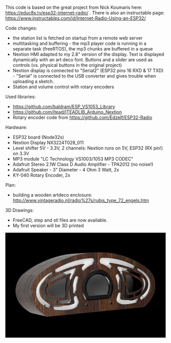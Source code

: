 This code is based on the great project from Nick Koumaris here: https://educ8s.tv/esp32-internet-radio/ .
There is also an instructable page: https://www.instructables.com/id/Internet-Radio-Using-an-ESP32/

Code changes:
* the station list is fetched on startup from a remote web server
* multitasking and buffering - the mp3 player code is running in a separate task (freeRTOS), the mp3 chunks are buffered in a queue
* Nextion HMI adapted to my 2.8" version of the display. Text is displayed dynamically with an art deco font. Buttons and a slider are used as controls (vs. physical buttons in the original project)
* Nextion display is connected to "Serial2" (ESP32 pins 16 RXD & 17 TXD) - "Serial" is connected to the USB converter and gives trouble when uploading a sketch.
* Station and volume control with rotary encoders

Used libraries:
* https://github.com/baldram/ESP_VS1053_Library
* https://github.com/itead/ITEADLIB_Arduino_Nextion
* Rotary encoder code from https://github.com/Edzelf/ESP32-Radio

Hardware:
* ESP32 board (Node32s)
* Nextion Display NX3224T028_011
* Level shifter 5V - 3.3V, 2 channels: Nextion runs on 5V, ESP32 (RX pin!) on 3.3V 
* MP3 module "LC Technology VS1003/1053 MP3 CODEC"
* Adafruit Stereo 2.1W Class D Audio Amplifier - TPA2012 (no noise!)
* Adafruit Speaker - 3" Diameter - 4 Ohm 3 Watt, 2x
* KY-040 Rotary Encoder, 2x

Plan:
* building a wooden artdeco enclosure: http://www.vintageradio.nl/radio%27s/rubis_type_72_engels.htm

3D Drawings:
* FreeCAD, step and stl files are now available.
* My first version will be 3D printed

<p align="center">
  <img src="./Rubis/Rubis_70_render.png" width="800"/>
</p>
